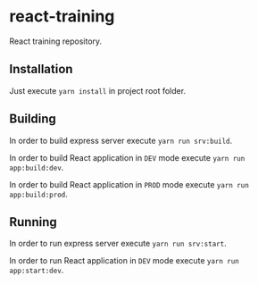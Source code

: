 # react-training

React training repository.

## Installation

Just execute `yarn install` in project root folder.

## Building

In order to build express server execute `yarn run srv:build`.

In order to build React application in `DEV` mode execute `yarn run app:build:dev`.

In order to build React application in `PROD` mode execute `yarn run app:build:prod`.

## Running

In order to run express server execute `yarn run srv:start`.

In order to run React application in `DEV` mode execute `yarn run app:start:dev`.
